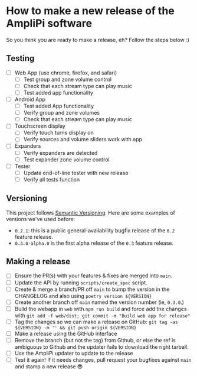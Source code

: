 # How to make a new release of the AmpliPi software

So you think you are ready to make a release, eh? Follow the steps below :)

## Testing
- [ ] Web App (use chrome, firefox, and safari)
  - [ ] Test group and zone volume control
  - [ ] Check that each stream type can play music
  - [ ] Test added app functionality
- [ ] Android App
  - [ ] Test added App functionality
  - [ ] Verify group and zone volumes
  - [ ] Check that each stream type can play music
- [ ] Touchscreen display
  - [ ] Verify touch turns display on
  - [ ] Verify sources and volume sliders work with app
- [ ] Expanders
  - [ ] Verify expanders are detected
  - [ ] Test expander zone volume control
- [ ] Tester
  - [ ] Update end-of-line tester with new release
  - [ ] Verify all tests function

## Versioning
This project follows [Semantic Versioning](https://semver.org/). Here are some examples of versions we've used before:
* `0.2.1`: this is a public general-availability bugfix release of the `0.2` feature release.
* `0.3.0-alpha.0` is the first alpha release of the `0.3` feature release.

## Making a release
- [ ] Ensure the PR(s) with your features & fixes are merged into `main`.
- [ ] Update the API by running `scripts/create_spec` script.
- [ ] Create & merge a branch/PR off `main` to bump the version in the CHANGELOG and also using `poetry version ${VERSION}`
- [ ] Create another branch off `main` named the version number (ie, `0.3.0`.)
- [ ] Build the webapp in `web` with `npm run build` and force add the changes with `git add -f web/dist; git commit -m "Build web app for release"`
- [ ] Tag the changes so we can make a release on GitHub: `git tag -as ${VERSION} -m '' && git push origin ${VERSION}`
- [ ] Make a release using the GitHub interface
- [ ] Remove the branch (but not the tag) from Github, or else the ref is ambiguous to Github and the updater fails to download the right tarball.
- [ ] Use the AmpliPi updater to update to the release
- [ ] Test it again! If it needs changes, pull request your bugfixes against `main` and stamp a new release 😎
